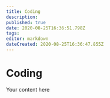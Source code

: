 ```yaml
---
title: Coding
description: 
published: true
date: 2020-08-25T16:36:51.798Z
tags: 
editor: markdown
dateCreated: 2020-08-25T16:36:47.855Z
---
```


# Coding
Your content here